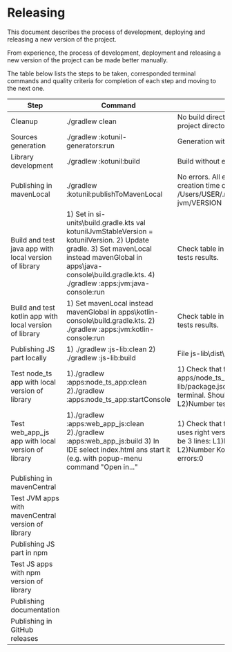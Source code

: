 # Releasing

This document describes the process of development, deploying and releasing a new version of the project.

From experience, the process of development, deployment and releasing a new version 
of the project can be made better manually.  

The table below lists the steps to be taken, corresponded terminal commands 
and quality criteria for completion of each step and moving to the next one.


| Step                                                    | Command                                                                                                                                                                                                                  | Quality Criteria                                                                                                                                                                                                        |
|---------------------------------------------------------|--------------------------------------------------------------------------------------------------------------------------------------------------------------------------------------------------------------------------|-------------------------------------------------------------------------------------------------------------------------------------------------------------------------------------------------------------------------|
| Cleanup                                                 | ./gradlew clean                                                                                                                                                                                                          | No build directories in main project directory and sub-project directories.                                                                                                                                             |
| Sources generation                                      | ./gradlew :kotunil-generators:run                                                                                                                                                                                        | Generation without errors.                                                                                                                                                                                              |    
| Library development                                     | ./gradlew :kotunil:build                                                                                                                                                                                                 | Build without errors.                                                                                                                                                                                                   |                                                                                                                               |
| Publishing in mavenLocal                                | ./gradlew :kotunil:publishToMavenLocal                                                                                                                                                                                   | No errors. All expected libraries with corresponded creation time can be found in directory /Users/USER/.m2/repository/eu/sirotin/kotunil/kotunil-jvm/VERSION                                                           |
| Build and test java app with local version of library   | 1) Set in si-units\build.gradle.kts val kotunilJvmStableVersion = kotunilVersion. 2) Update gradle. 3) Set mavenLocal instead mavenGlobal in apps\java-console\build.gradle.kts. 4) ./gradlew :apps:jvm:java-console:run | Check table in output. Compare expectations and tests results.                                                                                                                                                          |
| Build and test kotlin app with local version of library | 1) Set mavenLocal instead mavenGlobal in apps\kotlin-console\build.gradle.kts. 2) ./gradlew :apps:jvm:kotlin-console:run                                                                                                 | Check table in output. Compare expectations and tests results.                                                                                                                                                          |
| Publishing JS part locally                              | 1) ./gradlew :js-lib:clean 2) ./gradlew :js-lib:build                                                                                                                                                                    | File js-lib\dist\package.json contains line "version": "<version>",                                                                                                                                                     |
| Test node_ts app with local version of library          | 1)./gradlew :apps:node_ts_app:clean 2)./gradlew :apps:node_ts_app:startConsole                                                                                                                                           | 1) Check that file apps/node_ts_app/node_modules/kotunil-js-lib/package.json uses right version. 2) Check output in terminal. Should be 3 lines: L1)Number checks=1078  L2)Number tested objects=61  L3)Number errors=0 |
| Test web_app_js app with local version of library       | 1)./gradlew :apps:web_app_js:clean 2)./gradlew :apps:web_app_js:build 3) In IDE select index.html ans start it (e.g. with popup-menu command "Open in..."                                                                | 1) Check that file apps/web_app_js/lib/package.json uses right version. 2) Check output in browser. Should be 3 lines: L1)Number tests (checks):1078  L2)Number KotUniL's tested objects: 61 L3)Number errors:0         |
| Publishing in mavenCentral                              |                                                                                                                                                                                                                          |                                                                                                                                                                                                                         |
| Test JVM apps with mavenCentral version of library      |                                                                                                                                                                                                                          |                                                                                                                                                                                                                         |
| Publishing JS part in npm                               |                                                                                                                                                                                                                          |                                                                                                                                                                                                                         |
| Test JS apps with npm version of library                |                                                                                                                                                                                                                          |                                                                                                                                                                                                                         |
| Publishing documentation                                |                                                                                                                                                                                                                          |                                                                                                                                                                                                                         |
| Publishing in GitHub releases                           |                                                                                                                                                                                                                          |                                                                                                                                                                                                                         |
